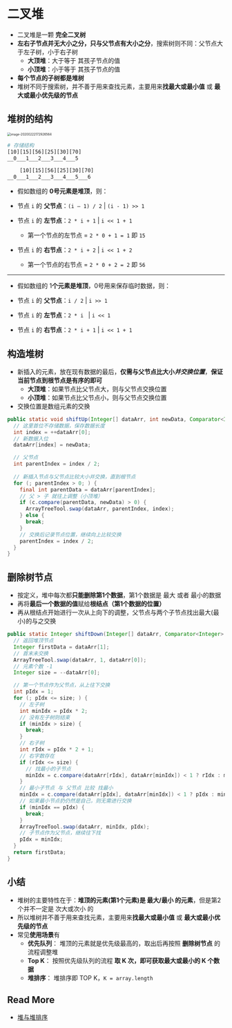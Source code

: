 # 二叉堆

- 二叉堆是一颗 **完全二叉树**
- **左右子节点并无大小之分，只与父节点有大小之分**，搜索树则不同：父节点大于左子树，小于右子树
  - **大顶堆**：大于等于 其孩子节点的值
  - **小顶堆**：小于等于 其孩子节点的值
- **每个节点的子树都是堆树**
- 堆树不同于搜索树，并不善于用来查找元素，主要用来**找最大或最小值** 或 **最大或最小优先级的节点**



## 堆树的结构

<img src="/Users/kail/Library/Application Support/typora-user-images/image-20200222172926564.png" alt="image-20200222172926564" style="zoom:50%;" />



```bash
# 存储结构
[10][15][56][25][30][70]
__0___1___2___3___4___5

    [10][15][56][25][30][70]
__0___1___2___3___4___5___6
```



- 假如数组的 **0号元素是堆顶**，则：
- 节点 `i` 的 **父节点**：`(i – 1) / 2` | `(i - 1) >> 1`
- 节点 `i` 的 **左节点**：`2 * i + 1` | `i << 1 + 1`

  - 第一个节点的左节点 = `2 * 0 + 1 = 1` 即 `15`
- 节点 `i` 的 **右节点**：`2 * i + 2` | `i << 1 + 2`

  - 第一个节点的右节点 = `2 * 0 + 2 = 2` 即 `56`

----

- 假如数组的 1**个元素是堆顶**，0号用来保存临时数据，则：
- 节点 `i` 的 **父节点**：`i / 2` | `i >> 1`
- 节点 `i` 的 **左节点**：`2 * i ` | `i << 1`

- 节点 `i` 的 **右节点**：`2 * i + 1` | `i << 1 + 1`




## 构造堆树

- 新插入的元素，放在现有数据的最后，**仅需与父节点比大小*并交换位置***，**保证当前节点到根节点是有序的即可**
  - **大顶堆**：如果节点比父节点大，则与父节点交换位置
  - **小顶堆**：如果节点比父节点小，则与父节点交换位置
- 交换位置是数组元素的交换

```java
public static void shiftUp(Integer[] dataArr, int newData, Comparator<Integer> c) {
  // 这里首位不存储数据，保存数据长度
  int index = ++dataArr[0];
  // 新数据入位
  dataArr[index] = newData;

  // 父节点
  int parentIndex = index / 2;
  
  // 新插入节点与父节点比较大小并交换，直到根节点
  for (; parentIndex > 0; ) {
    final int parentData = dataArr[parentIndex];
    // 父 > 子 就往上调整（小顶堆）
    if (c.compare(parentData, newData) > 0) {
      ArrayTreeTool.swap(dataArr, parentIndex, index);
    } else {
      break;
    }
    // 交换后记录节点位置，继续向上比较交换
    parentIndex = index / 2;
  }
}
```



## 删除树节点

- 按定义，堆中每次都**只能删除第1个数据**，第1个数据是 最大 或者 最小的数据
- 再将**最后一个数据的值**赋给**根结点（第1个数据的位置）**
- 再从根结点开始进行一次从上向下的调整，父节点与两个子节点找出最大(最小)的与之交换

```java
public static Integer shiftDown(Integer[] dataArr, Comparator<Integer> c) {
  // 返回堆顶节点
  Integer firstData = dataArr[1];
  // 首末未交换
  ArrayTreeTool.swap(dataArr, 1, dataArr[0]);
  // 元素个数 -1
  Integer size = --dataArr[0];

  // 第一个节点作为父节点，从上往下交换
  int pIdx = 1;
  for (; pIdx <= size; ) {
    // 左子树
    int minIdx = pIdx * 2;
    // 没有左子树则结束
    if (minIdx > size) {
      break;
    }
    // 右子树
    int rIdx = pIdx * 2 + 1;
    // 右字数存在
    if (rIdx <= size) {
      // 找最小的子节点
      minIdx = c.compare(dataArr[rIdx], dataArr[minIdx]) < 1 ? rIdx : minIdx;
    }
    // 最小子节点 与 父节点 比较 找最小
    minIdx = c.compare(dataArr[pIdx], dataArr[minIdx]) < 1 ? pIdx : minIdx;
    // 如果最小节点扔仍然是自己，则无需进行交换
    if (minIdx == pIdx) {
      break;
    }
    ArrayTreeTool.swap(dataArr, minIdx, pIdx);
    // 子节点作为父节点，继续往下找
    pIdx = minIdx;
  }
  return firstData;
}
```

## 小结

- 堆树的主要特性在于：**堆顶的元素(第1个元素)是 最大/最小 的元素**，但是第2个并不一定是 次大或次小 的
- 所以堆树并不善于用来查找元素，主要用来**找最大或最小值** 或 **最大或最小优先级的节点**
- 常见**使用场景**有
  - **优先队列**： 堆顶的元素就是优先级最高的，取出后再按照 **删除树节点** 的流程调整堆
  - **Top K**： 按照优先级队列的流程 **取 K 次，即可获取最大或最小的 K 个数据**
  - **堆排序**： 堆排序即 TOP K，`K = array.length`

## Read More

- [堆与堆排序](https://blog.csdn.net/morewindows/article/details/6709644)